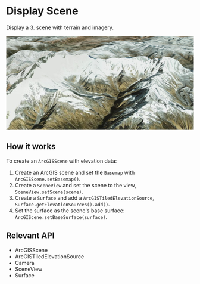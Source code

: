# Display Scene

Display a 3.  scene with terrain and imagery.

![](DisplayScene.png)

## How it works

To create an `ArcGISScene` with elevation data:


1.  Create an ArcGIS scene and set the `Basemap` with `ArcGISScene.setBasemap()`.
2.  Create a `SceneView` and set the scene to the view, `SceneView.setScene(scene)`.
3.  Create a `Surface` and add a `ArcGISTiledElevationSource`, `Surface.getElevationSources().add()`.
4.  Set the surface as the scene's base surface: `ArcGIScene.setBaseSurface(surface)`.


## Relevant API


*   ArcGISScene
*   ArcGISTiledElevationSource
*   Camera
*   SceneView
*   Surface
